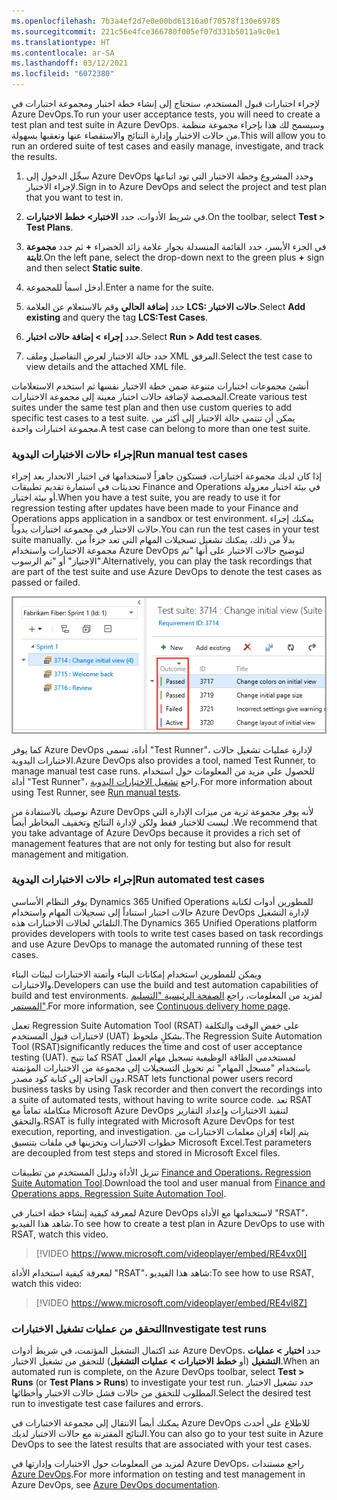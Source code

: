 ```yaml
---
ms.openlocfilehash: 7b3a4ef2d7e0e00bd61316a0f70578f130e69785
ms.sourcegitcommit: 221c56e4fce366780f005ef07d331b5011a9c0e1
ms.translationtype: HT
ms.contentlocale: ar-SA
ms.lasthandoff: 03/12/2021
ms.locfileid: "6072380"
---
```

<span data-ttu-id="af9b2-101">لإجراء اختبارات قبول المستخدم، ستحتاج إلى إنشاء خطة اختبار ومجموعة اختبارات في Azure DevOps.</span><span class="sxs-lookup"><span data-stu-id="af9b2-101">To run your user acceptance tests, you will need to create a test plan and test suite in Azure DevOps.</span></span> <span data-ttu-id="af9b2-102">وسيسمح لك هذا بإجراء مجموعة منظمة من حالات الاختبار وإدارة النتائج والاستقصاء عنها وتعقبها بسهولة.</span><span class="sxs-lookup"><span data-stu-id="af9b2-102">This will allow you to run an ordered suite of test cases and easily manage, investigate, and track the results.</span></span>

1.  <span data-ttu-id="af9b2-103">سجِّل الدخول إلى Azure DevOps وحدد المشروع وخطة الاختبار التي تود اتباعها لإجراء الاختبار.</span><span class="sxs-lookup"><span data-stu-id="af9b2-103">Sign in to Azure DevOps and select the project and test plan that you want to test in.</span></span>

2.  <span data-ttu-id="af9b2-104">في شريط الأدوات، حدد **الاختبار> خطط الاختبارات**.</span><span class="sxs-lookup"><span data-stu-id="af9b2-104">On the toolbar, select **Test > Test Plans**.</span></span>

3.  <span data-ttu-id="af9b2-105">في الجزء الأيسر، حدد القائمة المنسدلة بجوار علامة زائد الخضراء **+** ثم حدد **مجموعة ثابتة**.</span><span class="sxs-lookup"><span data-stu-id="af9b2-105">On the left pane, select the drop-down next to the green plus **+** sign and then select **Static suite**.</span></span>

4.  <span data-ttu-id="af9b2-106">أدخل اسماً للمجموعة.</span><span class="sxs-lookup"><span data-stu-id="af9b2-106">Enter a name for the suite.</span></span>

5.  <span data-ttu-id="af9b2-107">حدد **إضافة الحالي** وقم بالاستعلام عن العلامة **LCS: حالات الاختبار**.</span><span class="sxs-lookup"><span data-stu-id="af9b2-107">Select **Add existing** and query the tag **LCS:Test Cases**.</span></span>

6.  <span data-ttu-id="af9b2-108">حدد **إجراء > إضافة حالات اختبار**.</span><span class="sxs-lookup"><span data-stu-id="af9b2-108">Select **Run > Add test cases**.</span></span>

7.  <span data-ttu-id="af9b2-109">حدد حالة الاختبار لعرض التفاصيل وملف XML المرفق.</span><span class="sxs-lookup"><span data-stu-id="af9b2-109">Select the test case to view details and the attached XML file.</span></span>

<span data-ttu-id="af9b2-110">أنشئ مجموعات اختبارات متنوعة ضمن خطة الاختبار نفسها ثم استخدم الاستعلامات المخصصة لإضافة حالات اختبار معينة إلى مجموعة الاختبارات.</span><span class="sxs-lookup"><span data-stu-id="af9b2-110">Create various test suites under the same test plan and then use custom queries to add specific test cases to a test suite.</span></span> <span data-ttu-id="af9b2-111">يمكن أن تنتمي حالة الاختبار إلى أكثر من مجموعة اختبارات واحدة.</span><span class="sxs-lookup"><span data-stu-id="af9b2-111">A test case can belong to more than one test suite.</span></span>

### <a name="run-manual-test-cases"></a><span data-ttu-id="af9b2-112">إجراء حالات الاختبارات اليدوية</span><span class="sxs-lookup"><span data-stu-id="af9b2-112">Run manual test cases</span></span>

<span data-ttu-id="af9b2-113">إذا كان لديك مجموعة اختبارات، فستكون جاهزاً لاستخدامها في اختبار الانحدار بعد إجراء تحديثات في استمارة تقديم تطبيقات Finance and Operations في بيئة اختبار معزولة أو بيئة اختبار.</span><span class="sxs-lookup"><span data-stu-id="af9b2-113">When you have a test suite, you are ready to use it for regression testing after updates have been made to your Finance and Operations apps application in a sandbox or test environment.</span></span> <span data-ttu-id="af9b2-114">يمكنك إجراء حالات الاختبار في مجموعة اختبارات يدوياً.</span><span class="sxs-lookup"><span data-stu-id="af9b2-114">You can run the test cases in your test suite manually.</span></span> <span data-ttu-id="af9b2-115">بدلاً من ذلك، يمكنك تشغيل تسجيلات المهام التي تعد جزءاً من مجموعة الاختبارات واستخدام Azure DevOps لتوضيح حالات الاختبار على أنها "تم الاجتياز" أو "تم الرسوب".</span><span class="sxs-lookup"><span data-stu-id="af9b2-115">Alternatively, you can play the task recordings that are part of the test suite and use Azure DevOps to denote the test cases as passed or failed.</span></span>

![لقطة شاشة لحقل نتائج الاختبارات اليدوية.](../media/manual-tests.png)

<span data-ttu-id="af9b2-117">كما يوفر Azure DevOps أداة، تسمى "Test Runner"، لإدارة عمليات تشغيل حالات الاختبارات اليدوية.</span><span class="sxs-lookup"><span data-stu-id="af9b2-117">Azure DevOps also provides a tool, named Test Runner, to manage manual test case runs.</span></span> <span data-ttu-id="af9b2-118">للحصول علي مزيد من المعلومات حول استخدام أداة "Test Runner"، راجع [تشغيل الاختبارات اليدوية](https://docs.microsoft.com/azure/devops/test/run-manual-tests?view=azure-devops/?azure-portal=true).</span><span class="sxs-lookup"><span data-stu-id="af9b2-118">For more information about using Test Runner, see [Run manual tests](https://docs.microsoft.com/azure/devops/test/run-manual-tests?view=azure-devops/?azure-portal=true).</span></span>

<span data-ttu-id="af9b2-119">نوصيك بالاستفادة من Azure DevOps لأنه يوفر مجموعة ثرية من ميزات الإدارة التي ليست للاختبار فقط ولكن لإدارة النتائج وتخفيف المخاطر أيضاً .</span><span class="sxs-lookup"><span data-stu-id="af9b2-119">We recommend that you take advantage of Azure DevOps because it provides a rich set of management features that are not only for testing but also for result management and mitigation.</span></span>

### <a name="run-automated-test-cases"></a><span data-ttu-id="af9b2-120">إجراء حالات الاختبارات اليدوية</span><span class="sxs-lookup"><span data-stu-id="af9b2-120">Run automated test cases</span></span>

<span data-ttu-id="af9b2-121">يوفر النظام الأساسي Dynamics 365 Unified Operations للمطورين أدوات لكتابة حالات اختبار استناداً إلى تسجيلات المهام واستخدام Azure DevOps لإدارة التشغيل التلقائي لحالات الاختبارات هذه.</span><span class="sxs-lookup"><span data-stu-id="af9b2-121">The Dynamics 365 Unified Operations platform provides developers with tools to write test cases based on task recordings and use Azure DevOps to manage the automated running of these test cases.</span></span>

<span data-ttu-id="af9b2-122">ويمكن للمطورين استخدام إمكانات البناء وأتمتة الاختبارات لبيئات البناء والاختبارات.</span><span class="sxs-lookup"><span data-stu-id="af9b2-122">Developers can use the build and test automation capabilities of build and test environments.</span></span> <span data-ttu-id="af9b2-123">لمزيد من المعلومات، راجع [الصفحة الرئيسية "التسليم المستمر"](https://docs.microsoft.com/dynamics365/fin-ops-core/dev-itpro/dev-tools/continuous-delivery-home-page/?azure-portal=true).</span><span class="sxs-lookup"><span data-stu-id="af9b2-123">For more information, see [Continuous delivery home page](https://docs.microsoft.com/dynamics365/fin-ops-core/dev-itpro/dev-tools/continuous-delivery-home-page/?azure-portal=true).</span></span>

<span data-ttu-id="af9b2-124">تعمل Regression Suite Automation Tool (RSAT) على خفض الوقت والتكلفة لاختبارات قبول المستخدم (UAT) بشكلٍ ملحوظ.</span><span class="sxs-lookup"><span data-stu-id="af9b2-124">The Regression Suite Automation Tool (RSAT)significantly reduces the time and cost of user acceptance testing (UAT).</span></span> <span data-ttu-id="af9b2-125">كما تتيح RSAT لمستخدمي الطاقة الوظيفية تسجيل مهام العمل باستخدام "مسجل المهام" ثم تحويل التسجيلات إلى مجموعة من الاختبارات المؤتمتة دون الحاجة إلى كتابة كود مصدر.</span><span class="sxs-lookup"><span data-stu-id="af9b2-125">RSAT lets functional power users record business tasks by using Task recorder and then convert the recordings into a suite of automated tests, without having to write source code.</span></span> <span data-ttu-id="af9b2-126">تعد RSAT متكاملة تماماً مع Microsoft Azure DevOps لتنفيذ الاختبارات وإعداد التقارير والتحقق.</span><span class="sxs-lookup"><span data-stu-id="af9b2-126">RSAT is fully integrated with Microsoft Azure DevOps for test execution, reporting, and investigation.</span></span> <span data-ttu-id="af9b2-127">يتم إلغاء إقران معلمات الاختبارات من خطوات الاختبارات وتخزينها في ملفات بتنسيق Microsoft Excel.</span><span class="sxs-lookup"><span data-stu-id="af9b2-127">Test parameters are decoupled from test steps and stored in Microsoft Excel files.</span></span>

<span data-ttu-id="af9b2-128">تنزيل الأداة ودليل المستخدم من تطبيقات [Finance and Operations، Regression Suite Automation Tool](https://www.microsoft.com/download/details.aspx?id=57357).</span><span class="sxs-lookup"><span data-stu-id="af9b2-128">Download the tool and user manual from [Finance and Operations apps, Regression Suite Automation Tool](https://www.microsoft.com/download/details.aspx?id=57357).</span></span>

<span data-ttu-id="af9b2-129">لمعرفة كيفية إنشاء خطة اختبار في Azure DevOps لاستخدامها مع الأداة "RSAT"، شاهد هذا الفيديو.</span><span class="sxs-lookup"><span data-stu-id="af9b2-129">To see how to create a test plan in Azure DevOps to use with RSAT, watch this video.</span></span>
 > [!VIDEO https://www.microsoft.com/videoplayer/embed/RE4vx0I]

<span data-ttu-id="af9b2-130">لمعرفة كيفية استخدام الأداة "RSAT"، شاهد هذا الفيديو:</span><span class="sxs-lookup"><span data-stu-id="af9b2-130">To see how to use RSAT, watch this video:</span></span>
 > [!VIDEO https://www.microsoft.com/videoplayer/embed/RE4vl8Z]

### <a name="investigate-test-runs"></a><span data-ttu-id="af9b2-131">التحقق من عمليات تشغيل الاختبارات</span><span class="sxs-lookup"><span data-stu-id="af9b2-131">Investigate test runs</span></span>

<span data-ttu-id="af9b2-132">عند اكتمال التشغيل المؤتمت، في شريط أدوات Azure DevOps، حدد **اختبار > عمليات التشغيل** (أو **خطط الاختبارات > عمليات التشغيل**) للتحقق من تشغيل الاختبار.</span><span class="sxs-lookup"><span data-stu-id="af9b2-132">When an automated run is complete, on the Azure DevOps toolbar, select **Test > Runs** (or **Test Plans > Runs**) to investigate your test run.</span></span> <span data-ttu-id="af9b2-133">حدد تشغيل الاختبار المطلوب للتحقق من حالات فشل حالات الاختبار وأخطائها.</span><span class="sxs-lookup"><span data-stu-id="af9b2-133">Select the desired test run to investigate test case failures and errors.</span></span>

<span data-ttu-id="af9b2-134">يمكنك أيضاً الانتقال إلى مجموعة الاختبارات في Azure DevOps للاطلاع على أحدث النتائج المقترنة مع حالات الاختبار لديك.</span><span class="sxs-lookup"><span data-stu-id="af9b2-134">You can also go to your test suite in Azure DevOps to see the latest results that are associated with your test cases.</span></span>

<span data-ttu-id="af9b2-135">لمزيد من المعلومات حول الاختبارات وإدارتها في Azure DevOps، راجع مستندات [Azure DevOps](https://docs.microsoft.com/azure/devops/?view=azure-devops/?azure-portal=true).</span><span class="sxs-lookup"><span data-stu-id="af9b2-135">For more information on testing and test management in Azure DevOps, see [Azure DevOps documentation](https://docs.microsoft.com/azure/devops/?view=azure-devops/?azure-portal=true).</span></span>